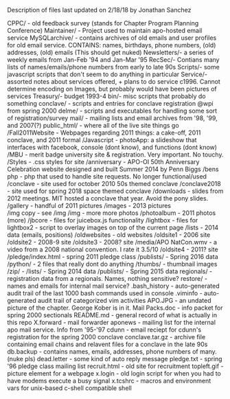 Description of files
last updated on 2/18/18 by Jonathan Sanchez

CPPC/ - old feedback survey (stands for Chapter Program Planning Conference)
Maintainer/ - Project used to maintain apo-hosted email service
MySQLarchive/ - contains archives of old emails and user profiles for old email service. CONTAINS: names, birthdays, phone numbers, (old) addresses, (old) emails (This should get nuked)
Newsletters/- a series of weekly emails from Jan-Feb '94 and Jan-Mar '95
RecSec/- Contians many lists of names/emails/phone numbers from early to late 90s
Scripts/- some javascript scripts that don't seem to do anything in particular
Service/- assorted notes about services offered, + plans to do service c1996. Cannot determine encoding on Images, but probably would have been pictures of services
Treasury/- budget 1993-4
bin/- misc scripts that probably do something
conclave/ - scripts and entries for conclave registration @wpi from spring 2000
delme/ - scripts and executables for handling some sort of registration/survey
mail/ - mailing lists and email archives from '98, '99, and 2007(?)
public_html/ - where all of the live site things go
  /Fall2011Website - Webpages regarding 2011 things: a cake-off, 2011 conclave, and 2011 formal
  /Javascript - photoApp: a slideshow that interfaces with facebook, console (dont know), and functions (dont know)
  /MBU - merit badge university site & registration. Very important. No touchy.
  /Styles - .css styles for site
  /anniversary - APO-OI 50th Anniversary Celebration website designed and built Summer 2014 by Penn Biggs
  /bens php - php that used to handle site requests. No longer functional/used
  /conclave - site used for october 2010 50s themed conclave
  /conclave2018 - site used for spring 2018 space themed conclave
  /downloads - slides from 2012 meetings. MIT hosted a conclave that year. Avoid the pony slides.
  /gallery - handful of 2011 pictures 
  /images - 2013 pictures  
  /img copy - see /img
  /img - more more photos
  	/photoalbum - 2011 photos (more)
  /jbcore - files for juicebox.js functionality
  /lightbox - files for lightbox2 - script to overlay images on top of the current page
  /lists - 2014 data (emails, positions)
  /oldwebsites - old websites
  	/oldsite1 - 2006 site
  	/oldsite2 - 2008-9 site
  	/oldsite3 - 2008? site
  		/media/APO NatCon.wmv - a video from a 2008 national convention. I rate it 3.5/10
	/oldsite4 - 2011? site
  /pledge/index.html - spring 2011 pledge class
  /publists/ - Spring 2016 data
  /python/ - 2 files that really dont do anything
  /thumbs/ - thumbnail images
  /zip/ - 
  	/lists/ - Spring 2014 data
  	/publists/ - Spring 2015 data
regionals/ - registration data from a regionals. Names, nothing sensitive?
restore/ - names and emails for internal mail service?
.bash_history - auto-generated audit trail of the last 1000 bash commands used in console
.viminfo - auto-generated audit trail of categorized vim activities
APO.JPG - an undated picture of the chapter. George Kober is in it.
Mail Packs.doc - info packet for spring 2000 sectionals
README.md - general record of what is actually in this repo
X.forward - mail forwarder
aponews - mailing list for the internal apo mail service. Info from '95-'97
cdunn - email reciept for cdunn's registration for the spring 2000 conclave
conclave.tar.gz - archive file containing email chains and relavent files for a conclave in the late 90s
db.backup - contains names, emails, addresses, phone numbers of many. (nuke pls)
dead.letter - some kind of auto reply message
pledge.txt - spring '96 pledge class mailing list
recruit.html - old site for recruitment
topleft.gif - picture element for a webpage
x.login - old login script for when you had to have modems execute a busy signal
x.tcshrc - macros and environment vars for unix-based c-shell compatible shell
